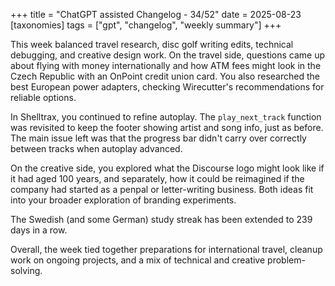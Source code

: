 +++
title = "ChatGPT assisted Changelog - 34/52"
date = 2025-08-23
[taxonomies]
tags = ["gpt", "changelog", "weekly summary"]
+++

This week balanced travel research, disc golf writing edits, technical
debugging, and creative design work. On the travel side, questions came up
about flying with  money internationally and how ATM fees
might look in the Czech Republic with an OnPoint credit union card. You also
researched the best European power adapters, checking Wirecutter's
recommendations for reliable options.

In Shelltrax, you continued to refine autoplay. The `play_next_track` function
was revisited to keep the footer showing artist and song info, just as before.
The main issue left was that the progress bar didn't carry over correctly
between tracks when autoplay advanced.

On the creative side, you explored what the Discourse logo might look like if
it had aged 100 years, and separately, how it could be reimagined if the
company had started as a penpal or letter-writing business. Both ideas fit into
your broader exploration of branding experiments.

The Swedish (and some German) study streak has been extended to 239 days in a
row.

Overall, the week tied together preparations for international travel, cleanup
work on ongoing projects, and a mix of technical and creative problem-solving.
